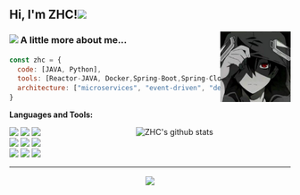 <h2> Hi, I'm ZHC!<img src="https://media.giphy.com/media/mGcNjsfWAjY5AEZNw6/giphy.gif" width="50"></h2>
<img width="25%" align="right" src="https://github.com/zhc-1999/zhc-1999/blob/main/1.jpg" width="230">

### <img src="https://media.giphy.com/media/VgCDAzcKvsR6OM0uWg/giphy.gif" width="50"> A little more about me...  

```javascript
const zhc = {
  code: [JAVA, Python],
  tools: [Reactor-JAVA, Docker,Spring-Boot,Spring-Cloud],
  architecture: ["microservices", "event-driven", "design system pattern"],
}
```
**Languages and Tools:** 


<!-- Your github readme stats
You can use this api: https://github.com/anuraghazra/github-readme-stats
-->
<p>
  <a href="https://github.com/onimur/handle-path-oz">
    <img width="55%" align="right" alt="ZHC's github stats" src="https://github-readme-stats.vercel.app/api?username=zhc-1999&show_icons=true&hide_border=true" />
  </a>

  <!-- Your languages and tools. Be careful with the alignment. 
  You can use this sites to get logos: https://www.vectorlogo.zone or https://simpleicons.org/
  -->
  <code><img width="10%" src="https://www.vectorlogo.zone/logos/java/java-ar21.svg"></code>
  <code><img width="10%" src="https://www.vectorlogo.zone/logos/python/python-ar21.svg"></code>
  <code><img width="10%" src="https://www.vectorlogo.zone/logos/vuejs/vuejs-ar21.svg"></code>
  <br />
  <code><img width="10%" src="https://www.vectorlogo.zone/logos/mysql/mysql-ar21.svg"></code>
  <code><img width="10%" src="https://www.vectorlogo.zone/logos/json/json-ar21.svg"></code>
  <code><img width="10%" src="https://www.vectorlogo.zone/logos/springio/springio-ar21.svg"></code>
  <br />
  <code><img width="10%" src="https://www.vectorlogo.zone/logos/git-scm/git-scm-ar21.svg"></code>
  <code><img width="10%" src="https://www.vectorlogo.zone/logos/yaml/yaml-ar21.svg"></code>
  <code><img width="10%" src="https://www.vectorlogo.zone/logos/docker/docker-ar21.svg"></code>
</p>

---

<!-- Its main projects -->
<p align="center">
  <a href="https://github.com/zhc-1999/zhc-springcloud">
    <img align="center" src="https://github-readme-stats.vercel.app/api/pin/?username=zhc-1999&repo=zhc-springcloud" />
  </a>
</p>


